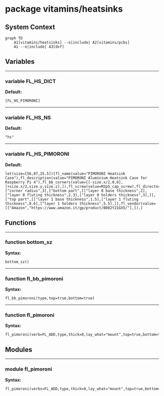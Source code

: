 # package vitamins/heatsinks


## System Context

```mermaid
graph TD
    A1[vitamins/heatsinks] --o|include| A2[vitamins/pcbs]
    A1 --o|include| A3[dxf]
```

## Variables


---

### variable FL_HS_DICT

__Default:__

    [FL_HS_PIMORONI]

---

### variable FL_HS_NS

__Default:__

    "hs"

---

### variable FL_HS_PIMORONI

__Default:__

    let(size=[56,87,25.5])[fl_name(value="PIMORONI Heatsink Case"),fl_description(value="PIMORONI Aluminium Heatsink Case for Raspberry Pi 4"),fl_bb_corners(value=[[-size.x/2,0,0],[+size.x/2,size.y,size.z],]),fl_screw(value=M2p5_cap_screw),fl_director(value=+FL_Z),fl_rotor(value=+FL_X),fl_dxf(value="vitamins/pimoroni.dxf"),["corner radius",3],["bottom part",[["layer 0 base thickness",2],["layer 0 fluting thickness",2.3],["layer 0 holders thickness",3],]],["top part",[["layer 1 base thickness",1.5],["layer 1 fluting thickness",8.6],["layer 1 holders thickness",5.5],]],fl_vendor(value=[["Amazon","https://www.amazon.it/gp/product/B082Y21GX5/"],]),]

## Functions


---

### function bottom_sz

__Syntax:__

    bottom_sz()

---

### function fl_bb_pimoroni

__Syntax:__

    fl_bb_pimoroni(type,top=true,bottom=true)

---

### function fl_pimoroni

__Syntax:__

    fl_pimoroni(verb=FL_ADD,type,thick=0,lay_what="mount",top=true,bottom=true,direction,octant)

## Modules


---

### module fl_pimoroni

__Syntax:__

    fl_pimoroni(verbs=FL_ADD,type,thick=0,lay_what="mount",top=true,bottom=true,direction,octant)

